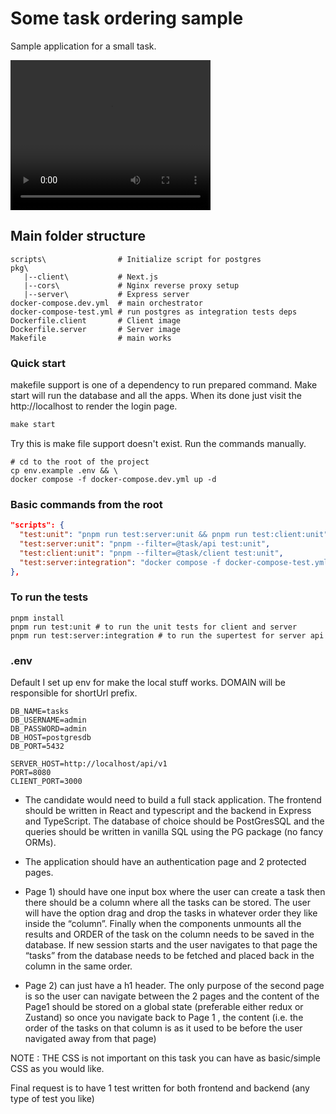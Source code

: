# Some task ordering sample

Sample application for a small task.

<video width="320" height="240" controls>
  <source src="screen-capture.mov" type="video/mp4">
</video>

## Main folder structure

```shell
scripts\                # Initialize script for postgres
pkg\            
   |--client\           # Next.js
   |--cors\             # Nginx reverse proxy setup
   |--server\           # Express server
docker-compose.dev.yml  # main orchestrator
docker-compose-test.yml # run postgres as integration tests deps
Dockerfile.client       # Client image
Dockerfile.server       # Server image
Makefile                # main works
```

### Quick start

makefile support is one of a dependency to run prepared command. Make start will run the database and all the apps. When its done
just visit the http://localhost to render the login page.

``` makefile
make start
```

Try this is make file support doesn't exist. Run the commands manually.

``` shell
# cd to the root of the project
cp env.example .env && \
docker compose -f docker-compose.dev.yml up -d
```

### Basic commands from the root

``` json
"scripts": {
  "test:unit": "pnpm run test:server:unit && pnpm run test:client:unit",
  "test:server:unit": "pnpm --filter=@task/api test:unit",
  "test:client:unit": "pnpm --filter=@task/client test:unit",
  "test:server:integration": "docker compose -f docker-compose-test.yml up -d && pnpm --filter=@task/api test:integration && docker compose -f docker-compose-test.yml down",
},
```

### To run the tests 

``` shell
pnpm install
pnpm run test:unit # to run the unit tests for client and server
pnpm run test:server:integration # to run the supertest for server api 
```

### .env

Default I set up env for make the local stuff works. DOMAIN will be responsible for shortUrl prefix.

```dotenv
DB_NAME=tasks
DB_USERNAME=admin
DB_PASSWORD=admin
DB_HOST=postgresdb
DB_PORT=5432

SERVER_HOST=http://localhost/api/v1
PORT=8080
CLIENT_PORT=3000
```

- The candidate would need to build a full stack application. The frontend should be written in React and typescript and the backend in Express and TypeScript. The database of choice should be PostGresSQL and the queries should be written in vanilla SQL using the PG package (no fancy ORMs).
- The application should have an authentication page and 2 protected pages.
- Page 1) should have one input box where the user can create a task then there should be a column where all the tasks can be stored. The user will have the option drag and drop the tasks in whatever order they like inside the “column”. Finally when the components unmounts all the results and ORDER of the task on the column needs to be saved in the database. If  new session starts and the user navigates to that page the “tasks” from the database needs to be fetched and placed back in the column in the same order.

- Page 2) can just have a h1 header. The only purpose of the second page is so the user can navigate between the 2 pages and the content of the Page1 should be stored on a global state (preferable either redux or Zustand) so once you navigate back to Page 1 , the content (i.e. the order of the tasks on that column is as it used to be before the user navigated away from that page)

NOTE : THE CSS is not important on this task you can have as basic/simple CSS as you would like.

Final request is to have 1 test written for both frontend and backend (any type of test you like)